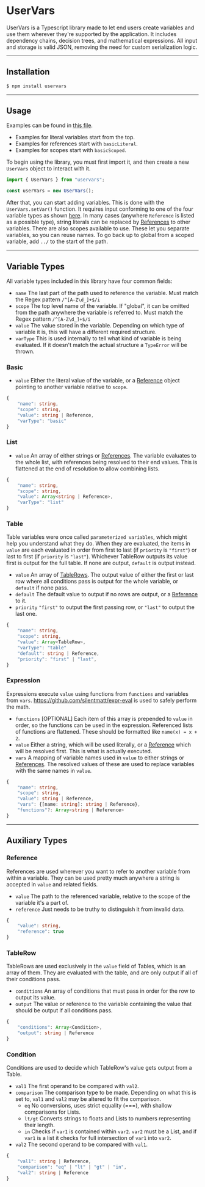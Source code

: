 # UserVars

UserVars is a Typescript library made to let end users create variables and use them wherever they're supported by the application. It includes dependency chains, decision trees, and mathematical expressions. All input and storage is valid JSON, removing the need for custom serialization logic.

---

## Installation

```bash
$ npm install uservars
```

---

## Usage

Examples can be found in [this file](https://github.com/Egggggg/UserVars/blob/main/examples.js). 

- Examples for literal variables start from the top.
- Examples for references start with `basicLiteral`.
- Examples for scopes start with `basicScoped`.

To begin using the library, you must first import it, and then create a new `UserVars` object to interact with it.

```ts
import { UserVars } from "uservars";

const userVars = new UserVars();
```

After that, you can start adding variables. This is done with the `UserVars.setVar()` function. It requires input conforming to one of the four variable types as shown [here](#variable-types). In many cases (anywhere `Reference` is listed as a possible type), string literals can be replaced by [References](#reference) to other variables. There are also scopes available to use. These let you separate variables, so you can reuse names. To go back up to global from a scoped variable, add `../` to the start of the path.

---

## Variable Types

All variable types included in this library have four common fields:

- `name` The last part of the path used to reference the variable. Must match the Regex pattern `/^[A-Z\d_]+$/i`
- `scope` The top level name of the variable. If "global", it can be omitted from the path anywhere the variable is referred to. Must match the Regex pattern `/^[A-Z\d_]+$/i`
- `value` The value stored in the variable. Depending on which type of variable it is, this will have a different required structure.
- `varType` This is used internally to tell what kind of variable is being evaluated. If it doesn't match the actual structure a `TypeError` will be thrown.

### Basic

- `value` Either the literal value of the variable, or a [Reference](#reference) object pointing to another variable relative to `scope`.

```ts
{
    "name": string,
    "scope": string,
    "value": string | Reference,
    "varType": "basic"
}
```

### List

- `value` An array of either strings or [References](#reference). The variable evaluates to the whole list, with references being resolved to their end values. This is flattened at the end of resolution to allow combining lists.

```ts
{
    "name": string,
    "scope": string,
    "value": Array<string | Reference>,
    "varType": "list"
}
```

### Table

Table variables were once called `parameterized variables`, which might help you understand what they do. When they are evaluated, the items in `value` are each evaluated in order from first to last (if `priority` is `"first"`) or last to first (if `priority` is `"last"`). Whichever TableRow outputs its value first is output for the full table. If none are output, `default` is output instead.

- `value` An array of [TableRows](#tablerow). The output value of either the first or last row where all conditions pass is output for the whole variable, or `default` if none pass.
- `default` The default value to output if no rows are output, or a [Reference](#reference) to it.
- `priority` `"first"` to output the first passing row, or `"last"` to output the last one.

```ts
{
    "name": string,
    "scope": string,
    "value": Array<TableRow>,
    "varType": "table"
    "default": string | Reference,
    "priority": "first" | "last",
}
```

### Expression

Expressions execute `value` using functions from `functions` and variables from `vars`. https://github.com/silentmatt/expr-eval is used to safely perform the math.

- `functions` [OPTIONAL] Each item of this array is prepended to `value` in order, so the functions can be used in the expression. Referenced lists of functions are flattened. These should be formatted like `name(x) = x + 2`.
- `value` Either a string, which will be used literally, or a [Reference](#reference) which will be resolved first. This is what is actually executed.
- `vars` A mapping of variable names used in `value` to either strings or [References](#reference). The resolved values of these are used to replace variables with the same names in `value`.

```ts
{
    "name": string,
    "scope": string,
    "value": string | Reference,
    "vars": {[name: string]: string | Reference},
    "functions"?: Array<string | Reference>
}
```

---

## Auxiliary Types

### Reference

References are used wherever you want to refer to another variable from within a variable. They can be used pretty much anywhere a string is accepted in `value` and related fields.

- `value` The path to the referenced variable, relative to the scope of the variable it's a part of.
- `reference` Just needs to be truthy to distinguish it from invalid data.

```ts
{
    "value": string,
    "reference": true
}
```

### TableRow

TableRows are used exclusively in the `value` field of Tables, which is an array of them. They are evaluated with the table, and are only output if all of their conditions pass.

- `conditions` An array of conditions that must pass in order for the row to output its value.
- `output` The value or reference to the variable containing the value that should be output if all conditions pass.

```ts
{
    "conditions": Array<Condition>,
    "output": string | Reference
}
```

### Condition

Conditions are used to decide which TableRow's value gets output from a Table.

- `val1` The first operand to be compared with `val2`.
- `comparison` The comparison type to be made. Depending on what this is set to, `val1` and `val2` may be altered to fit the comparison.
  - `eq` No conversions, uses strict equality (===), with shallow comparisons for Lists.
  - `lt/gt` Converts strings to floats and Lists to numbers representing their length.
  - `in` Checks if `var1` is contained within `var2`. `var2` must be a List, and if `var1` is a list it checks for full intersection of `var1` into `var2`.
- `val2` The second operand to be compared with `val1`.

```ts
{
    "val1": string | Reference,
    "comparison": "eq" | "lt" | "gt" | "in",
    "val2": string | Reference
}
```
